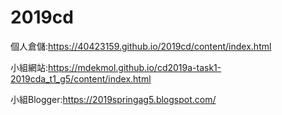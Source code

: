 # 2019cd
個人倉儲:https://40423159.github.io/2019cd/content/index.html

小組網站:https://mdekmol.github.io/cd2019a-task1-2019cda_t1_g5/content/index.html

小組Blogger:https://2019springag5.blogspot.com/


